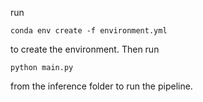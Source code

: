 run 
```
conda env create -f environment.yml
``` 
to create the environment. Then run 
```
python main.py
```
from the inference folder to run the pipeline.